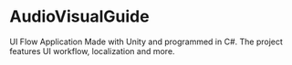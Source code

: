 # AudioVisualGuide
 UI Flow Application Made with Unity and programmed in C#. The project features UI workflow, localization and more.
